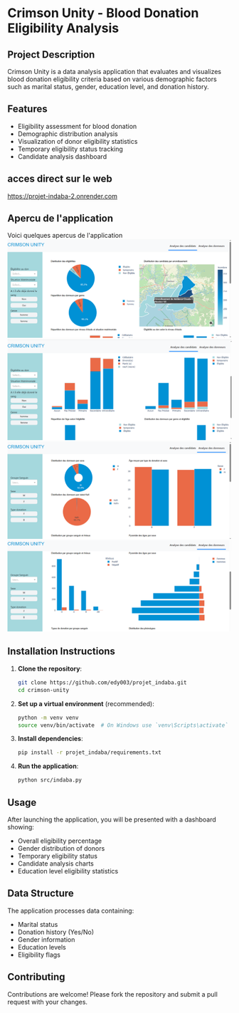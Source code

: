 # Crimson Unity - Blood Donation Eligibility Analysis

## Project Description
Crimson Unity is a data analysis application that evaluates and visualizes blood donation eligibility criteria based on various demographic factors such as marital status, gender, education level, and donation history.

## Features
- Eligibility assessment for blood donation
- Demographic distribution analysis
- Visualization of donor eligibility statistics
- Temporary eligibility status tracking
- Candidate analysis dashboard

## acces direct sur le web
https://projet-indaba-2.onrender.com

## Apercu de l'application
Voici quelques apercus de l'application
![Image 1](images_de_l'appli/cap1.png)
![Image 2](images_de_l'appli/cap2.png)
![Image 3](images_de_l'appli/cap3.png)
![Image 4](images_de_l'appli/cap4.png)

## Installation Instructions

1. **Clone the repository**:
   ```bash
   git clone https://github.com/edy003/projet_indaba.git
   cd crimson-unity
   ```

2. **Set up a virtual environment** (recommended):
   ```bash
   python -m venv venv
   source venv/bin/activate  # On Windows use `venv\Scripts\activate`
   ```

3. **Install dependencies**:
   ```bash
   pip install -r projet_indaba/requirements.txt
   ```

4. **Run the application**:
   ```bash
   python src/indaba.py
   ```

## Usage
After launching the application, you will be presented with a dashboard showing:
- Overall eligibility percentage 
- Gender distribution of donors 
- Temporary eligibility status
- Candidate analysis charts
- Education level eligibility statistics

## Data Structure
The application processes data containing:
- Marital status
- Donation history (Yes/No)
- Gender information
- Education levels
- Eligibility flags

## Contributing
Contributions are welcome! Please fork the repository and submit a pull request with your changes.
